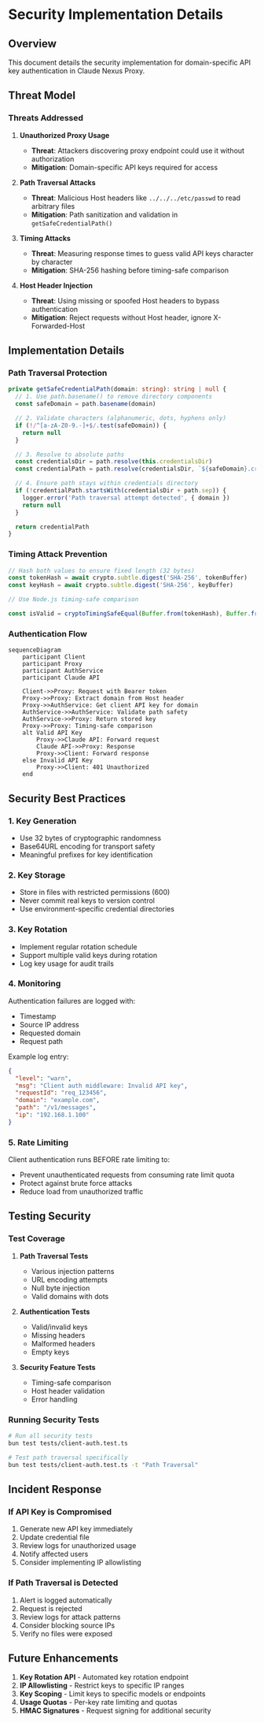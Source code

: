 # Security Implementation Details

## Overview

This document details the security implementation for domain-specific API key authentication in Claude Nexus Proxy.

## Threat Model

### Threats Addressed

1. **Unauthorized Proxy Usage**

   - **Threat**: Attackers discovering proxy endpoint could use it without authorization
   - **Mitigation**: Domain-specific API keys required for access

2. **Path Traversal Attacks**

   - **Threat**: Malicious Host headers like `../../../etc/passwd` to read arbitrary files
   - **Mitigation**: Path sanitization and validation in `getSafeCredentialPath()`

3. **Timing Attacks**

   - **Threat**: Measuring response times to guess valid API keys character by character
   - **Mitigation**: SHA-256 hashing before timing-safe comparison

4. **Host Header Injection**
   - **Threat**: Using missing or spoofed Host headers to bypass authentication
   - **Mitigation**: Reject requests without Host header, ignore X-Forwarded-Host

## Implementation Details

### Path Traversal Protection

```typescript
private getSafeCredentialPath(domain: string): string | null {
  // 1. Use path.basename() to remove directory components
  const safeDomain = path.basename(domain)

  // 2. Validate characters (alphanumeric, dots, hyphens only)
  if (!/^[a-zA-Z0-9.-]+$/.test(safeDomain)) {
    return null
  }

  // 3. Resolve to absolute paths
  const credentialsDir = path.resolve(this.credentialsDir)
  const credentialPath = path.resolve(credentialsDir, `${safeDomain}.credentials.json`)

  // 4. Ensure path stays within credentials directory
  if (!credentialPath.startsWith(credentialsDir + path.sep)) {
    logger.error('Path traversal attempt detected', { domain })
    return null
  }

  return credentialPath
}
```

### Timing Attack Prevention

```typescript
// Hash both values to ensure fixed length (32 bytes)
const tokenHash = await crypto.subtle.digest('SHA-256', tokenBuffer)
const keyHash = await crypto.subtle.digest('SHA-256', keyBuffer)

// Use Node.js timing-safe comparison

const isValid = cryptoTimingSafeEqual(Buffer.from(tokenHash), Buffer.from(keyHash))
```

### Authentication Flow

```mermaid
sequenceDiagram
    participant Client
    participant Proxy
    participant AuthService
    participant Claude API

    Client->>Proxy: Request with Bearer token
    Proxy->>Proxy: Extract domain from Host header
    Proxy->>AuthService: Get client API key for domain
    AuthService->>AuthService: Validate path safety
    AuthService->>Proxy: Return stored key
    Proxy->>Proxy: Timing-safe comparison
    alt Valid API Key
        Proxy->>Claude API: Forward request
        Claude API->>Proxy: Response
        Proxy->>Client: Forward response
    else Invalid API Key
        Proxy->>Client: 401 Unauthorized
    end
```

## Security Best Practices

### 1. Key Generation

- Use 32 bytes of cryptographic randomness
- Base64URL encoding for transport safety
- Meaningful prefixes for key identification

### 2. Key Storage

- Store in files with restricted permissions (600)
- Never commit real keys to version control
- Use environment-specific credential directories

### 3. Key Rotation

- Implement regular rotation schedule
- Support multiple valid keys during rotation
- Log key usage for audit trails

### 4. Monitoring

Authentication failures are logged with:

- Timestamp
- Source IP address
- Requested domain
- Request path

Example log entry:

```json
{
  "level": "warn",
  "msg": "Client auth middleware: Invalid API key",
  "requestId": "req_123456",
  "domain": "example.com",
  "path": "/v1/messages",
  "ip": "192.168.1.100"
}
```

### 5. Rate Limiting

Client authentication runs BEFORE rate limiting to:

- Prevent unauthenticated requests from consuming rate limit quota
- Protect against brute force attacks
- Reduce load from unauthorized traffic

## Testing Security

### Test Coverage

1. **Path Traversal Tests**

   - Various injection patterns
   - URL encoding attempts
   - Null byte injection
   - Valid domains with dots

2. **Authentication Tests**

   - Valid/invalid keys
   - Missing headers
   - Malformed headers
   - Empty keys

3. **Security Feature Tests**
   - Timing-safe comparison
   - Host header validation
   - Error handling

### Running Security Tests

```bash
# Run all security tests
bun test tests/client-auth.test.ts

# Test path traversal specifically
bun test tests/client-auth.test.ts -t "Path Traversal"
```

## Incident Response

### If API Key is Compromised

1. Generate new API key immediately
2. Update credential file
3. Review logs for unauthorized usage
4. Notify affected users
5. Consider implementing IP allowlisting

### If Path Traversal is Detected

1. Alert is logged automatically
2. Request is rejected
3. Review logs for attack patterns
4. Consider blocking source IPs
5. Verify no files were exposed

## Future Enhancements

1. **Key Rotation API** - Automated key rotation endpoint
2. **IP Allowlisting** - Restrict keys to specific IP ranges
3. **Key Scoping** - Limit keys to specific models or endpoints
4. **Usage Quotas** - Per-key rate limiting and quotas
5. **HMAC Signatures** - Request signing for additional security
